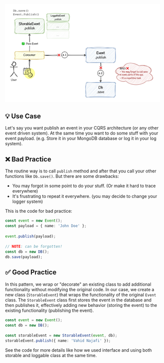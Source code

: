 ![decorator-design-pattern](../../assets/decorator.jpg)

## 💡 Use Case

Let's say you want publish an event in your CQRS architecture (or any other event driven system). At the same time you want to do some stuff with your event payload. (e.g. Store it in your MongoDB database or log it in your log system).

## ❌ Bad Practice

The routine way is to call `publish` method and after that you call your other functions like `Db.save()`. But there are some drawbacks:

- You may forgot in some point to do your stuff. (Or make it hard to trace everywhere)
- It's frustrating to repeat it everywhere. (you may decide to change your logger system)

This is the code for bad practice:

```typescript
const event = new Event();
const payload = { name: 'John Doe' };

event.publish(payload);

// NOTE: can be forgotten!
const db = new DB();
db.save(payload);
```


## ✅ Good Practice

In this pattern, we wrap or "decorate" an existing class to add additional functionality without modifying the original code. In our case, we create a new class (`StorableEvent`) that wraps the functionality of the original `Event` class. The `StorableEvent` class first stores the event in the database and then publishes it, effectively adding new behavior (storing the event) to the existing functionality (publishing the event).

```typescript
const event = new Event();
const db = new DB();

const storableEvent = new StorableEvent(event, db);
storableEvent.publish({ name: 'Vahid Najafi' });
```

See the code for more details like how we used interface and using both storable and loggable class at the same time.
